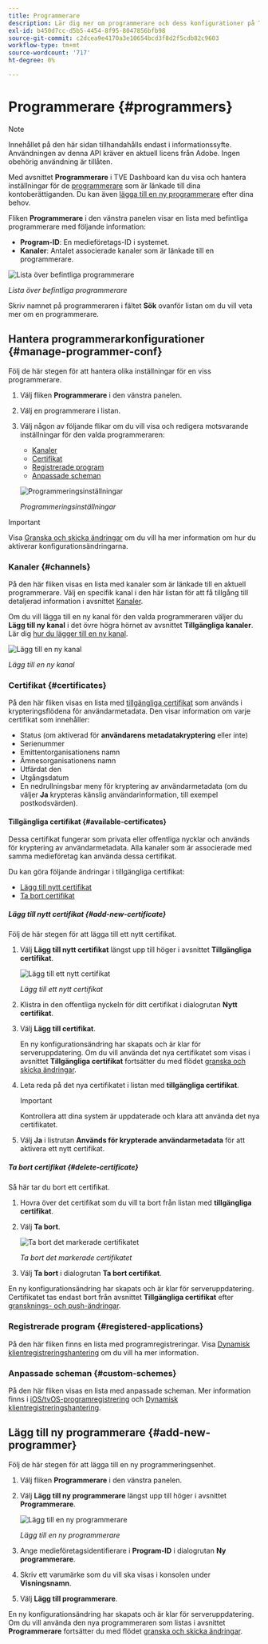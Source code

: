 ```yaml
---
title: Programmerare
description: Lär dig mer om programmerare och dess konfigurationer på TVE-kontrollpanelen.
exl-id: b450d7cc-d5b5-4454-8f95-8047856bfb98
source-git-commit: c2dcea9e4170a3e10654bcd3f8d2f5cdb82c9603
workflow-type: tm+mt
source-wordcount: '717'
ht-degree: 0%

---
```


# Programmerare {#programmers}

>[!NOTE]
>
>Innehållet på den här sidan tillhandahålls endast i informationssyfte. Användningen av denna API kräver en aktuell licens från Adobe. Ingen obehörig användning är tillåten.

Med avsnittet **Programmerare** i TVE Dashboard kan du visa och hantera inställningar för de [programmerare](/help/authentication/glossary.md#programmer) som är länkade till dina kontoberättiganden. Du kan även [lägga till en ny programmerare](#add-new-programmer) efter dina behov.

Fliken **Programmerare** i den vänstra panelen visar en lista med befintliga programmerare med följande information:

* **Program-ID**: En medieföretags-ID i systemet.
* **Kanaler**: Antalet associerade kanaler som är länkade till en programmerare.

![Lista över befintliga programmerare](assets/programmers-list.png)

*Lista över befintliga programmerare*

Skriv namnet på programmeraren i fältet **Sök** ovanför listan om du vill veta mer om en programmerare.

## Hantera programmerarkonfigurationer {#manage-programmer-conf}

Följ de här stegen för att hantera olika inställningar för en viss programmerare.

1. Välj fliken **Programmerare** i den vänstra panelen.
1. Välj en programmerare i listan.
1. Välj någon av följande flikar om du vill visa och redigera motsvarande inställningar för den valda programmeraren:

   * [Kanaler](#channels)
   * [Certifikat](#certificates)
   * [Registrerade program](#registered-applications)
   * [Anpassade scheman](#custom-schemes)

   ![Programmeringsinställningar](assets/programmer-settings.png)

   *Programmeringsinställningar*

>[!IMPORTANT]
>
> Visa [Granska och skicka ändringar](/help/authentication/tve-dashboard-review-push-changes.md) om du vill ha mer information om hur du aktiverar konfigurationsändringarna.

### Kanaler {#channels}

På den här fliken visas en lista med kanaler som är länkade till en aktuell programmerare. Välj en specifik kanal i den här listan för att få tillgång till detaljerad information i avsnittet [Kanaler](/help/authentication/tve-dashboard-channels.md).

Om du vill lägga till en ny kanal för den valda programmeraren väljer du **Lägg till ny kanal** i det övre högra hörnet av avsnittet **Tillgängliga kanaler**. Lär dig [hur du lägger till en ny kanal](/help/authentication/tve-dashboard-channels.md#add-new-channel).

![Lägg till en ny kanal](assets/programmers-channels.png)

*Lägg till en ny kanal*

### Certifikat {#certificates}

På den här fliken visas en lista med [tillgängliga certifikat](#available-certificates) som används i krypteringsflödena för användarmetadata. Den visar information om varje certifikat som innehåller:

* Status (om aktiverad för **användarens metadatakryptering** eller inte)
* Serienummer
* Emittentorganisationens namn
* Ämnesorganisationens namn
* Utfärdat den
* Utgångsdatum
* En nedrullningsbar meny för kryptering av användarmetadata (om du väljer **Ja** krypteras känslig användarinformation, till exempel postkodsvärden).

#### Tillgängliga certifikat {#available-certificates}

Dessa certifikat fungerar som privata eller offentliga nycklar och används för kryptering av användarmetadata. Alla kanaler som är associerade med samma medieföretag kan använda dessa certifikat.

Du kan göra följande ändringar i tillgängliga certifikat:

* [Lägg till nytt certifikat](#add-new-certificate)
* [Ta bort certifikat](#delete-certificate)

##### Lägg till nytt certifikat {#add-new-certificate}

Följ de här stegen för att lägga till ett nytt certifikat.

1. Välj **Lägg till nytt certifikat** längst upp till höger i avsnittet **Tillgängliga certifikat**.

   ![Lägg till ett nytt certifikat](assets/programmer-add-new-certificate.png)

   *Lägg till ett nytt certifikat*

1. Klistra in den offentliga nyckeln för ditt certifikat i dialogrutan **Nytt certifikat**.
1. Välj **Lägg till certifikat**.

   En ny konfigurationsändring har skapats och är klar för serveruppdatering. Om du vill använda det nya certifikatet som visas i avsnittet **Tillgängliga certifikat** fortsätter du med flödet [granska och skicka ändringar](/help/authentication/tve-dashboard-review-push-changes.md).

1. Leta reda på det nya certifikatet i listan med **tillgängliga certifikat**.

   >[!IMPORTANT]
   >
   > Kontrollera att dina system är uppdaterade och klara att använda det nya certifikatet.

1. Välj **Ja** i listrutan **Används för krypterade användarmetadata** för att aktivera ett nytt certifikat.

##### Ta bort certifikat {#delete-certificate}

Så här tar du bort ett certifikat.

1. Hovra över det certifikat som du vill ta bort från listan med **tillgängliga certifikat**.
1. Välj **Ta bort**.

   ![Ta bort det markerade certifikatet](assets/programmer-remove-certificate.png)

   *Ta bort det markerade certifikatet*

1. Välj **Ta bort** i dialogrutan **Ta bort certifikat**.

En ny konfigurationsändring har skapats och är klar för serveruppdatering. Certifikatet tas endast bort från avsnittet **Tillgängliga certifikat** efter [gransknings- och push-ändringar](/help/authentication/tve-dashboard-review-push-changes.md).

### Registrerade program {#registered-applications}

På den här fliken finns en lista med programregistreringar. Visa [Dynamisk klientregistreringshantering](/help/authentication/dynamic-client-registration-management.md) om du vill ha mer information.

### Anpassade scheman {#custom-schemes}

På den här fliken visas en lista med anpassade scheman. Mer information finns i [iOS/tvOS-programregistrering](/help/authentication/iostvos-application-registration.md) och [Dynamisk klientregistreringshantering](/help/authentication/dynamic-client-registration-management.md).

## Lägg till ny programmerare {#add-new-programmer}

Följ de här stegen för att lägga till en ny programmeringsenhet.

1. Välj fliken **Programmerare** i den vänstra panelen.
1. Välj **Lägg till ny programmerare** längst upp till höger i avsnittet **Programmerare**.

   ![Lägg till en ny programmerare](assets/add-new-programmer.png)

   *Lägg till en ny programmerare*

1. Ange medieföretagsidentifierare i **Program-ID** i dialogrutan **Ny programmerare**.
1. Skriv ett varumärke som du vill ska visas i konsolen under **Visningsnamn**.
1. Välj **Lägg till programmerare**.

En ny konfigurationsändring har skapats och är klar för serveruppdatering. Om du vill använda den nya programmeraren som listas i avsnittet **Programmerare** fortsätter du med flödet [granska och skicka ändringar](/help/authentication/tve-dashboard-review-push-changes.md).
